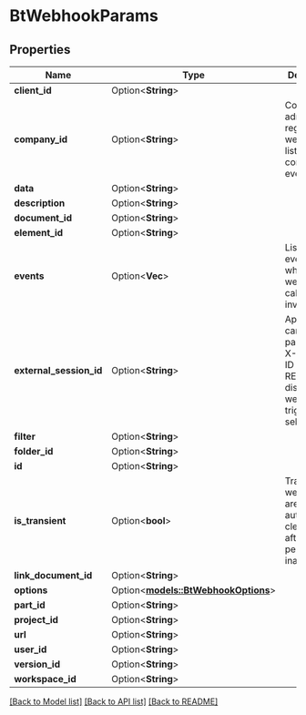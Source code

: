 # BtWebhookParams

## Properties

Name | Type | Description | Notes
------------ | ------------- | ------------- | -------------
**client_id** | Option<**String**> |  | [optional]
**company_id** | Option<**String**> | Company admins can register webhooks to listen to all company events. | [optional]
**data** | Option<**String**> |  | [optional]
**description** | Option<**String**> |  | [optional]
**document_id** | Option<**String**> |  | [optional]
**element_id** | Option<**String**> |  | [optional]
**events** | Option<**Vec<String>**> | List of events for which webhook callback is invoked. | [optional]
**external_session_id** | Option<**String**> | Applications can pass this parameter as X-Session-ID with every REST call to distinguish webhooks triggered by self. | [optional]
**filter** | Option<**String**> |  | [optional]
**folder_id** | Option<**String**> |  | [optional]
**id** | Option<**String**> |  | [optional]
**is_transient** | Option<**bool**> | Transient webhooks are automatically cleaned up after a period of inactivity. | [optional][default to true]
**link_document_id** | Option<**String**> |  | [optional]
**options** | Option<[**models::BtWebhookOptions**](BTWebhookOptions.md)> |  | [optional]
**part_id** | Option<**String**> |  | [optional]
**project_id** | Option<**String**> |  | [optional]
**url** | Option<**String**> |  | [optional]
**user_id** | Option<**String**> |  | [optional]
**version_id** | Option<**String**> |  | [optional]
**workspace_id** | Option<**String**> |  | [optional]

[[Back to Model list]](../README.md#documentation-for-models) [[Back to API list]](../README.md#documentation-for-api-endpoints) [[Back to README]](../README.md)


